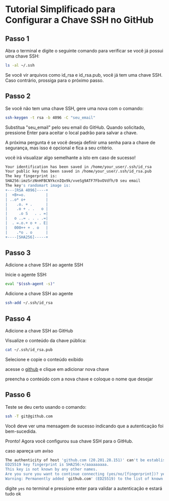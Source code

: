 # Tutorial Simplificado para Configurar a Chave SSH no GitHub

## Passo 1

Abra o terminal e digite o seguinte comando para verificar se você já possui uma chave SSH:

```bash
ls -al ~/.ssh
```

Se você vir arquivos como id_rsa e id_rsa.pub, você já tem uma chave SSH. Caso contrário, prossiga para o próximo passo.

## Passo 2

Se você não tem uma chave SSH, gere uma nova com o comando:

```bash
ssh-keygen -t rsa -b 4096 -C "seu_email"
```

Substitua "seu_email" pelo seu email do GitHub. Quando solicitado, pressione Enter para aceitar o local padrão para salvar a chave.

A próxima pergunta é se você deseja definir uma senha para a chave de segurança, mas isso é opcional e fica a seu critério.

você irá visualizar algo semelhante a isto em caso de sucesso!

```bash
Your identification has been saved in /home/your_user/.ssh/id_rsa
Your public key has been saved in /home/your_user/.ssh/id_rsa.pub
The key fingerprint is:
SHA256:imzSrzNnHFBCNYkcnIQx9k/vveSg9ATF7FbvOVdfh/0 seu email
The key's randomart image is:
+---[RSA 4096]----+
|  +B+=o.         |
| ..o* o+         |
|    .o. + .      |
|    .o + . .   o |
|     .o S   . . =|
|   o ..= . . . .=|
|  . =.o.+ o + . E|
|   000++ + . o   |
|    .*o . o      |
+----[SHA256]-----+
```

## Passo 3

Adicione a chave SSH ao agente SSH

Inicie o agente SSH:

```bash
eval "$(ssh-agent -s)"
```

Adicione a chave SSH ao agente

```bash
ssh-add ~/.ssh/id_rsa
```

## Passo 4

Adicione a chave SSH ao GitHub

Visualize o conteúdo da chave pública:

```bash
cat ~/.ssh/id_rsa.pub
```

Selecione e copie o conteúdo exibido

acesse o [github](https://github.com/settings/keys) e clique em adicionar nova chave

preencha o conteúdo com a nova chave e coloque o nome que desejar

## Passo 6

Teste se deu certo usando o comando:

```bash
ssh -T git@github.com
```

Você deve ver uma mensagem de sucesso indicando que a autenticação foi bem-sucedida.

Pronto! Agora você configurou sua chave SSH para o GitHub.

caso apareça um aviso

```bash
The authenticity of host 'github.com (20.201.28.151)' can't be established.
ED25519 key fingerprint is SHA256:+/aaaaaaaaa.
This key is not known by any other names.
Are you sure you want to continue connecting (yes/no/[fingerprint])? yes
Warning: Permanently added 'github.com' (ED25519) to the list of known hosts.
```

digite `yes` no terminal e pressione enter para validar a autenticação e estará tudo ok
